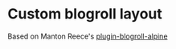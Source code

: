 # Custom blogroll layout 

Based on Manton Reece's [plugin-blogroll-alpine](plugin-blogroll-alpine)
